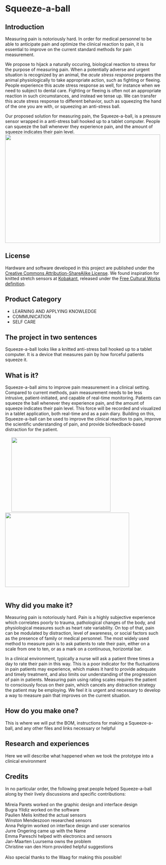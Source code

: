 # **Squeeze-a-ball**

## Introduction

Measuring pain is notoriously hard. In order for medical personnel to be able to anticipate pain and optimize the clinical reaction to pain, it is essential to improve on the current standard methods for pain measurement.

We propose to hijack a naturally occuring, biological reaction to stress for the purpose of measuring pain. When a potentially adverse and urgent situation is recognized by an animal, the *acute stress response* prepares the animal physiologically to take appropriate action, such as fighting or fleeing. People experience this acute stress response as well, for instance when we need to subject to dental care. Fighting or fleeing is often not an appropriate reaction in such circumstances, and instead we tense up. We can transfer this acute stress response to different behavior, such as squeezing the hand of the one you are with, or squeezing an anti-stress ball.

Our proposed solution for measuring pain, the Squeeze-a-ball, is a pressure sensor wrapped in a anti-stress ball hooked up to a tablet computer. People can squeeze the ball whenever they experience pain, and the amount of squeeze indicates their pain level.<BR>
<img src="https://github.com/J4n-M44rt3n/pain-squeezer/blob/master/knitted-sensor.JPG" width="500" height="350" /> 


## License

Hardware and software developed in this project are published under the [Creative Commons Attribution-ShareAlike License](https://creativecommons.org/licenses/by-sa/4.0/). We found inspiration for knitted stretch sensors at [Kobakant](http://www.kobakant.at/DIY/?p=3175), released under the [Free Cultural Works definition](https://freedomdefined.org/Definition).


## Product Category

- LEARNING AND APPLYING KNOWLEDGE
- COMMUNICATION
- SELF CARE


## The project in two sentences

Squeeze-a-ball looks like a knitted anti-stress ball hooked up to a tablet computer. It is a device that measures pain by how forceful patients squeeze it.


## What is it?

Squeeze-a-ball aims to improve pain measurement in a clinical setting. Compared to current methods, pain measurement needs to be less intrusive, patient-initiated, and capable of real-time monitoring. Patients can squeeze the ball whenever they experience pain, and the amount of squeeze indicates their pain level. This force will be recorded and visualized in a tablet application, both real-time and as a pain diary. Building on this, Squeeze-a-ball can be used to improve the clinical reaction to pain, improve the scientific understanding of pain, and provide biofeedback-based distraction for the patient.<BR><BR>
&nbsp;&nbsp;&nbsp;&nbsp;&nbsp;<img src="https://github.com/J4n-M44rt3n/pain-squeezer/blob/master/pain-sq.png" width="320" height="240" />&nbsp;&nbsp;&nbsp;<img src="https://github.com/J4n-M44rt3n/pain-squeezer/blob/master/pain-vrsq.jpg" width="400" height="240" /><BR><BR>


## Why did you make it?

Measuring pain is notoriously hard. Pain is a highly subjective experience which correlates poorly to trauma, pathological changes of the body, and physiological measures such as heart rate variability. On top of that, pain can be modulated by distraction, level of awareness, or social factors such as the presence of family or medical personnel. The most widely used method to measure pain is to ask patients to rate their pain, either on a scale from one to ten, or as a mark on a continuous, horizontal bar. 

In a clinical environment, typically a nurse will ask a patient three times a day to rate their pain in this way. This is a poor indicator for the fluctuations in pain patients may experience, which makes it hard to provide adequate and timely treatment, and also limits our understanding of the progression of pain in patients. Measuring pain using rating scales requires the patient to consciously focus on their pain, which cancels any distraction strategy the patient may be employing. We feel it is urgent and necessary to develop a way to measure pain that improves on the current situation.


## How do you make one?

This is where we will put the BOM, instructions for making a Squeeze-a-ball, and any other files and links necessary or helpful


## Research and experiences

Here we will describe what happened when we took the prototype into a clinical environment


## Credits

In no particular order, the following great people helped Squeeze-a-ball along by their lively discussions and specific contributions:<BR><BR>
Mireia Parets worked on the graphic design and interface design<BR>
Bugra Yildiz worked on the software<BR>
Paulien Melis knitted the actual sensors<BR>
Winston Mendeszoon researched sensors<BR>
Anna Pelgrim worked on interface design and user scenarios<BR>
Jurre Ongering came up with the Name<BR>
Emma Pareschi helped with electronics and sensors<BR>
Jan-Maarten Luursema owns the problem<BR>
Christine van den Horn provided helpful suggestions<BR><BR>
Also special thanks to the Waag for making this possible!
  
